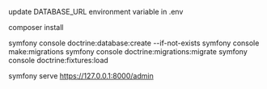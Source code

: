 update DATABASE_URL environment variable in .env

composer install

symfony console doctrine:database:create --if-not-exists
symfony console make:migrations
symfony console doctrine:migrations:migrate
symfony console doctrine:fixtures:load

symfony serve
https://127.0.0.1:8000/admin